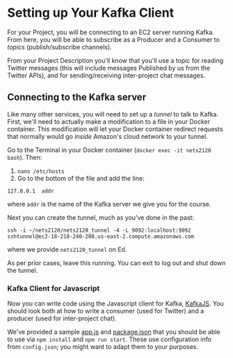 # Setting up Your Kafka Client

For your Project, you will be connecting to an EC2 server running Kafka.  From here, you will be able to subscribe as a Producer and a Consumer to *topics* (publish/subscribe channels).

From your Project Description you'll know that you'll use a topic for reading Twitter messages (this will include messages Published by us from the Twitter APIs), and for sending/receiving inter-project chat messages.

## Connecting to the Kafka server

Like many other services, you will need to set up a *tunnel* to talk to Kafka.  First, we'll need to actually make a modification to a file in your Docker container.  This modification will let your Docker container redirect requests that normally would go *inside* Amazon's cloud network to your tunnel.

Go to the Terminal in your Docker container (`docker exec -it nets2120 bash`).  Then:

1. `nano /etc/hosts`
2. Go to the bottom of the file and add the line: 

```
127.0.0.1  addr
```

where `addr` is the name of the Kafka server we give you for the course.

Next you can create the tunnel, much as you've done in the past:

```
ssh -i ~/nets2120/nets2120_tunnel -4 -L 9092:localhost:9092 sshtunnel@ec2-18-218-240-208.us-east-2.compute.amazonaws.com
```

where we provide `nets2120_tunnel` on Ed.

As per prior cases, leave this running. You can exit to log out and shut down the tunnel.


### Kafka Client for Javascript

Now you can write code using the Javascript client for Kafka, [KafkaJS](https://kafka.js.org/).  You should look both at how to write a consumer (used for Twitter) and a producer (used for inter-project chat).

We've provided a sample [app.js](app.js) and [package.json](package.json) that you should be able to use via `npm install` and `npm run start`.  These use configuration info from `config.json`; you might want to adapt them to your purposes.


